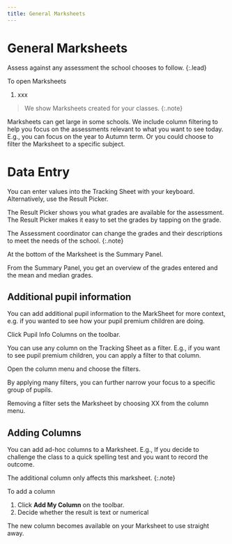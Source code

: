 ```yaml
---
title: General Marksheets
---
```


# General Marksheets

Assess against any assessment the school chooses to follow.
{:.lead}

To open Marksheets

1. xxx

> We show  Marksheets created for your classes.
{:.note}

Marksheets can get large in some schools. We include column filtering to help you focus on the assessments relevant to what you want to see today. E.g., you can focus on the year to Autumn term. Or you could choose to filter the Marksheet to a specific subject.

# Data Entry

You can enter values into the Tracking Sheet with your keyboard. Alternatively, use the Result Picker.

The Result Picker shows you what grades are available for the assessment. The Result Picker makes it easy to set the grades by tapping on the grade. 

The Assessment coordinator can change the grades and their descriptions to meet the needs of the school.
{:.note}

At the bottom of the Marksheet is the Summary Panel.

From the Summary Panel, you get an overview of the grades entered and the mean and median grades. 

## Additional pupil information

You can add additional pupil information to the MarkSheet for more context, e.g. if you wanted to see how your pupil premium children are doing.

Click Pupil Info Columns on the toolbar.

You can use any column on the Tracking Sheet as a filter. 
E.g., if you want to see pupil premium children, you can apply a filter to that column.

Open the column menu and choose the filters.

By applying many filters, you can further narrow your focus to a specific group of pupils.

Removing a filter sets the Marksheet by choosing XX from the column menu.

## Adding Columns

You can add ad-hoc columns to a Marksheet. E.g., If you decide to challenge the class to a quick spelling test and you want to record the outcome.

The additional column only affects this marksheet.
{:.note}

To add a column

1. Click **Add My Column** on the toolbar.
1. Decide whether the result is text or numerical

The new column becomes available on your Marksheet to use straight away.